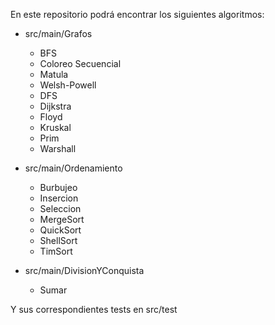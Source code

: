 En este repositorio podrá encontrar los siguientes algoritmos:

* src/main/Grafos
  - BFS
  - Coloreo Secuencial
  - Matula
  - Welsh-Powell
  - DFS
  - Dijkstra
  - Floyd
  - Kruskal
  - Prim
  - Warshall

* src/main/Ordenamiento
  -  Burbujeo
  -  Insercion
  -  Seleccion
  -  MergeSort
  -  QuickSort
  -  ShellSort
  -  TimSort

* src/main/DivisionYConquista
  - Sumar
 
Y sus correspondientes tests en src/test

